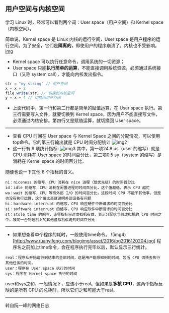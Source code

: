 用户空间与内核空间
----------
学习 Linux 时，经常可以看到两个词：User space（用户空间）和 Kernel space（内核空间）。

简单说，Kernel space 是 Linux 内核的运行空间，User space 是用户程序的运行空间。为了安全，它们是**隔离的**，即使用户的程序崩溃了，内核也不受影响。
[img](http://www.ruanyifeng.com/blogimg/asset/2016/bg2016120201-2.png)

* Kernel space 可以执行任意命令，调用系统的一切资源；
* User space 只能**执行简单的运算**，不能直接调用系统资源，必须通过系统接口（又称 system call），才能向内核发出指令。

``` Java
str = "my string" // 用户空间
x = x + 2
file.write(str) // 切换到内核空间
y = x + 4 // 切换回用户空间
```
* 上面代码中，第一行和第二行都是简单的赋值运算，在 User space 执行。第三行需要写入文件，就要切换到 Kernel space，因为用户不能直接写文件，必须通过内核安排。第四行又是赋值运算，就切换回 User space。

-------
* 查看 CPU 时间在 User space 与 Kernel Space 之间的分配情况，可以使用top命令。它的第三行输出就是 CPU 时间分配统计
![img2](http://www.ruanyifeng.com/blogimg/asset/2016/bg2016120202.jpg)
* 这一行有 8 项统计指标:
![img3](http://www.ruanyifeng.com/blogimg/asset/2016/bg2016120203-1.png)
其中，第一项24.8 us（user 的缩写）就是 CPU 消耗在 User space 的时间百分比，第二项0.5 sy（system 的缩写）是消耗在 Kernel space 的时间百分比。

随便也说一下其他 6 个指标的含义。
```
ni：niceness 的缩写，CPU 消耗在 nice 进程（低优先级）的时间百分比
id：idle 的缩写，CPU 消耗在闲置进程的时间百分比，这个值越低，表示 CPU 越忙
wa：wait 的缩写，CPU 等待外部 I/O 的时间百分比，这段时间 CPU 不能干其他事，但是也没有执行运算，这个值太高就说明外部设备有问题
hi：hardware interrupt 的缩写，CPU 响应硬件中断请求的时间百分比
si：software interrupt 的缩写，CPU 响应软件中断请求的时间百分比
st：stole time 的缩写，该项指标只对虚拟机有效，表示分配给当前虚拟机的 CPU 时间之中，被同一台物理机上的其他虚拟机偷走的时间百分比
```
---------
* 如果想查看单个程序的耗时，一般使用time命令。
!(img4)[http://www.ruanyifeng.com/blogimg/asset/2016/bg2016120204.jpg]
 程序名之前加上time命令，会在程序执行完毕以后，默认显示三行统计。
 ```
 real：程序从开始运行到结束的全部时间，这是用户能感知到的时间，包括 CPU 切换去执行其他任务的时间。
 user：程序在 User space 执行的时间
 sys：程序在 Kernel space 执行的时间
```
user和sys之和，一般情况下，应该小于real。但如果是**多核 CPU**，这两个指标反映的是所有 CPU 的总耗时，所以它们之和可能大于real。

-------
转自阮一峰的网络日志
